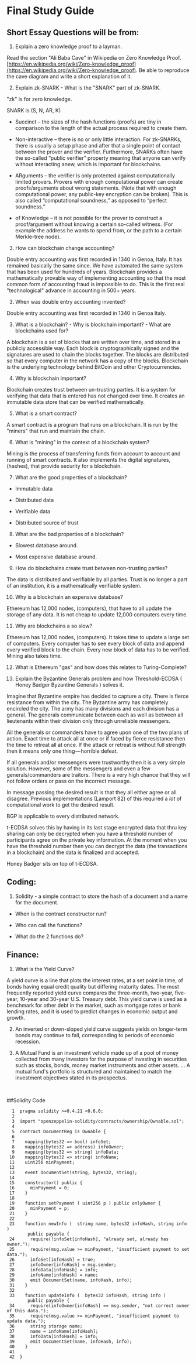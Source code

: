 <style>
.pagebreak { page-break-before: always; }
</style>

Final Study Guide
=======================================


## Short Essay Questions will be from:

1. Explain a zero knowledge proof to a layman.

Read the section "Ali Baba Cave" in Wikipedia on Zero Knowledge
Proof.  [https://en.wikipedia.org/wiki/Zero-knowledge_proof](https://en.wikipedia.org/wiki/Zero-knowledge_proof).
Be able to reproduce the cave diagram and write a short explanation of it.

2. Explain zk-SNARK -  What is the "SNARK" part of zk-SNARK.

"zk" is for zero knowledge.

SNARK is (S, N, AR, K)

* Succinct – the sizes of the hash functions (proofs) are tiny in comparison
to the length of the actual process required to create them.

* Non-interactive – there is no or only little interaction. For zk-SNARKs,
there is usually a setup phase and after that a single point of contact between
the prover and the verifier. Furthermore, SNARKs often have the so-called
“public verifier” property meaning that anyone can verify without
interacting anew, which is important for blockchains.

* ARguments – the verifier is only protected against computationally limited
provers. Provers with enough computational power can create proofs/arguments
about wrong statements. (Note that with enough computational power, any
public-key encryption can be broken). This is also called “computational
soundness,” as opposed to “perfect soundness.”

* of Knowledge – it is not possible for the prover to construct a
proof/argument without knowing a certain so-called witness. (For example the
address he wants to spend from, or the path to a
certain Merkle-tree node).

3. How can blockchain change accounting?

Double entry accounting was first recorded in 1340 in Genoa, Italy.  It has remained
basically the same since.  We have automated the same system that has been used for
hundreds of years.  Blockchain provides a mathematically provable way of implementing
accounting so that the most common form of accounting fraud is impossible to do.
This is the first real "technological" advance in accounting in 500+ years.

3. When was double entry accounting invented?

Double entry accounting was first recorded in 1340 in Genoa Italy.  

3. What is a blockchain? - Why is blockchain important? - What are blockchains used for?

A blockchain is a set of blocks that are written over time, and stored in a publicly
accessible way.  Each block is cryptographically signed and the signatures are
used to chain the blocks together.   The blocks are distributed so that every
computer in the network has a copy of the blocks.   Blockchain is the underlying
technology behind BitCoin and other Cryptocurrencies.

4. Why is blockchain important?

Blockchain creates trust between un-trusting parties.  It is a system for verifying
that data that is entered has not changed over time.   It creates an immutable
data store that can be verified mathematically.

5. What is a smart contract?

A smart contract is a program that runs on a blockchain.  It is run by the "miners"
that run and maintain the chain. 

6. What is "mining" in the context of a blockchain system?

Mining is the process of transferring funds from account to account and running of
smart contracts.  It also implements the digital signatures, (hashes), that provide
security for a blockchain.

7. What are the good properties of a blockchain?

* Immutable data

* Distributed data

* Verifiable data

* Distributed source of trust

8. What are the bad properties of a blockchain?
	
* Slowest database around.

* Most expensive database around.

9. How do blockchains create trust between non-trusting parties?

The data is distributed and verifiable by all parties.  Trust is no longer a part of
an institution, it is a mathematically verifiable system.

10. Why is a blockchain an expensive database?

Ethereum has 12,000 nodes, (computers), that have to all update the storage of any
data.  It is not cheap to update 12,000 computers every time.

11. Why are blockchains a so slow?

Ethereum has 12,000 nodes, (computers).  It takes time to update a large set of 
computers.  Every computer has to see every block of data and append every
verified block to the chain.  Every new block of data has to be verified.
Mining also takes time.

12. What is Ethereum "gas" and how does this relates to Turing-Complete?

13. Explain the Byzantine Generals problem and how Threshold-ECDSA ( Honey Badger Byzantine Generals ) solves it.

Imagine that Byzantine empire has decided to capture a city. There is fierce resistance from within the city. The
Byzantine army has completely encircled the city. The army has many divisions and each division has a general. The
generals communicate between each as well as between all lieutenants within their division only through unreliable
messengers.

All the generals or commanders have to agree upon one of the two plans of action. Exact time to attack all at once or if
faced by fierce resistance then the time to retreat all at once. If the attack or retreat is without full strength then
it means only one thing — horrible defeat.

If all generals and/or messengers were trustworthy then it is a very simple solution. However, some of the messengers
and even a few generals/commanders are traitors. There is a very high chance that they will not follow orders or pass on
the incorrect message.

In message passing the desired result is that they all either agree or all disagree. Previous implementations (Lamport
82) of this required a *lot* of computational work to get the desired result. 

BGP is applicable to every distributed network. 

t-ECDSA solves this by having in its last stage encrypted data that thru key sharing can only be decrypted when you have
a threshold number of participants agree on the private key information. At the moment when you have the threshold
number then you can decrypt the data (the transactions in a blockchain) and the data is finalized and accepted.

Honey Badger sits on top of t-ECDSA.


## Coding:

1. Solidity - a simple contract to store the hash of a document and
a name for the document.

* When is the contract constructor run?

* Who can call the functions?

* What do the 2 functions do?

## Finance:

1. What is the Yield Curve?

A yield curve is a line that plots the interest rates, at a set point in time,
of bonds having equal credit quality but differing maturity dates. The most
frequently reported yield curve compares the three-month, two-year, five-year,
10-year and 30-year U.S. Treasury debt. This yield curve is used as a benchmark
for other debt in the market, such as mortgage rates or bank lending rates, and
it is used to predict changes in economic output and growth.

2.  An inverted or down-sloped yield curve suggests yields on longer-term bonds may
continue to fall, corresponding to periods of economic recession. 

3. A Mutual Fund is an investment vehicle made up of a pool of money collected
from many investors for the purpose of investing in securities such as stocks,
bonds, money market instruments and other assets. ... A mutual fund's portfolio
is structured and maintained to match the investment objectives stated in its
prospectus.


<br><div class="pagebreak"> </div>

##Solidity Code

```
  1  pragma solidity >=0.4.21 <0.6.0;
  2  
  3  import "openzeppelin-solidity/contracts/ownership/Ownable.sol";
  4  
  5  contract DocumentReg is Ownable {
  6  
  7    mapping(bytes32 => bool) infoSet;
  8    mapping(bytes32 => address) infoOwner;
  9    mapping(bytes32 => string) infoData;
 10    mapping(bytes32 => string) infoName;
 11    uint256 minPayment;
 12  
 13    event DocumentSet(string, bytes32, string);
 14  
 15    constructor() public {
 16      minPayment = 0;
 17    }
 18  
 19    function setPayment ( uint256 p ) public onlyOwner {
 20      minPayment = p;
 21    }
 22  
 23    function newInfo (  string name, bytes32 infoHash, string info )
		public payable {
 24      require(!infoSet[infoHash], "already set, already has owner.");
 25      require(msg.value >= minPayment, "insufficient payment to set data.");
 26      infoSet[infoHash] = true;
 27      infoOwner[infoHash] = msg.sender;
 28      infoData[infoHash] = info;
 29      infoName[infoHash] = name;
 30      emit DocumentSet(name, infoHash, info);
 31    }
 32  
 33    function updateInfo (  bytes32 infoHash, string info )
		public payable {
 34      require(infoOwner[infoHash] == msg.sender, "not correct owner of this data.");
 35      require(msg.value >= minPayment, "insufficient payment to update data.");
 36      string storage name;
 37      name = infoName[infoHash];
 38      infoData[infoHash] = info;
 39      emit DocumentSet(name, infoHash, info);
 40    }
 41  
 42  }
```

